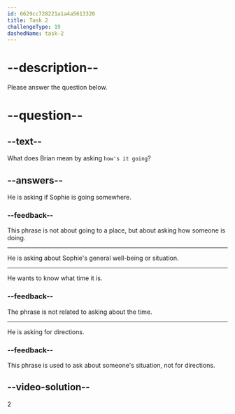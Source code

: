 ```yaml
---
id: 6629cc728221a1a4a5613320
title: Task 2
challengeType: 19
dashedName: task-2
---
```


<!--
AUDIO REFERENCE:
Brian: Hey, Sophie, how's it going?
-->

# --description--

Please answer the question below.

# --question--

## --text--

What does Brian mean by asking `how's it going`?

## --answers--

He is asking if Sophie is going somewhere.

### --feedback--

This phrase is not about going to a place, but about asking how someone is doing.

---

He is asking about Sophie's general well-being or situation.

---

He wants to know what time it is.

### --feedback--

The phrase is not related to asking about the time.

---

He is asking for directions.

### --feedback--

This phrase is used to ask about someone's situation, not for directions.

## --video-solution--

2
